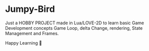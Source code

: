 # Jumpy-Bird

Just a HOBBY PROJECT made in Lua/LOVE-2D to learn basic Game Development concepts Game Loop, delta Change, rendering, State Management and Frames.

Happy Learning 🙂
